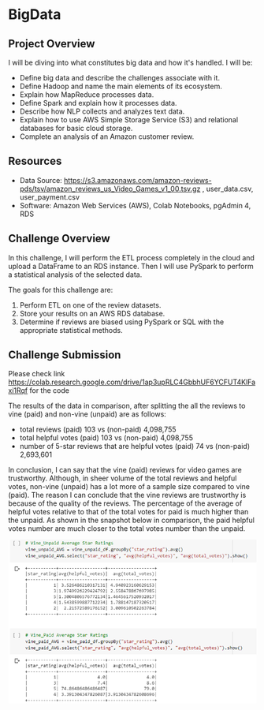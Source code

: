 # BigData

## Project Overview
I will be diving into what constitutes big data and how it's handled. I will be:
  - Define big data and describe the challenges associate with it.
  - Define Hadoop and name the main elements of its ecosystem.
  - Explain how MapReduce processes data.
  - Define Spark and explain how it processes data.
  - Describe how NLP collects and analyzes text data.
  - Explain how to use AWS Simple Storage Service (S3) and relational databases for basic cloud storage.
  - Complete an analysis of an Amazon customer review.

## Resources
- Data Source: https://s3.amazonaws.com/amazon-reviews-pds/tsv/amazon_reviews_us_Video_Games_v1_00.tsv.gz , user_data.csv, user_payment.csv
- Software: Amazon Web Services (AWS), Colab Notebooks, pgAdmin 4, RDS

## Challenge Overview
In this challenge, I will perform the ETL process completely in the cloud and upload a DataFrame to an RDS instance. Then I will use PySpark to perform a statistical analysis of the selected data.

The goals for this challenge are:
  1. Perform ETL on one of the review datasets.
  2. Store your results on an AWS RDS database.
  3. Determine if reviews are biased using PySpark or SQL with the appropriate statistical methods.


## Challenge Submission
Please check link https://colab.research.google.com/drive/1ap3upRLC4GbbhUF6YCFUT4KlFaxi1Rqf for the code

The results of the data in comparison, after splitting the all the reviews to vine (paid) and non-vine (unpaid) are as follows:
- total reviews (paid) 103 vs (non-paid) 4,098,755
- total helpful votes (paid) 103 vs (non-paid) 4,098,755
- number of 5-star reviews that are helpful votes (paid) 74 vs (non-paid) 2,693,601

In conclusion, I can say that the vine (paid) reviews for video games are trustworthy. Although, in sheer volume of the total reviews and helpful votes, non-vine (unpaid) has a lot more of a sample size compared to vine (paid). The reason I can conclude that the vine reviews are trustworthy is because of the quality of the reviews. The percentage of the average of helpful votes relative to that of the total votes for paid is much higher than the unpaid.  As shown in the snapshot below in comparison, the paid helpful votes number are much closer to the total votes number than the unpaid. 

![](https://github.com/jusnguyen03/BigData/blob/master/average.png)
